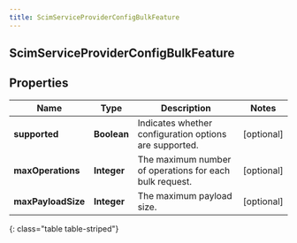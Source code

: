 ```yaml
---
title: ScimServiceProviderConfigBulkFeature
---
```

## ScimServiceProviderConfigBulkFeature


## Properties

| Name | Type | Description | Notes |
| ------------ | ------------- | ------------- | ------------- |
| **supported** | <!----><!---->**Boolean**<!----> | Indicates whether configuration options are supported. |  [optional] |
| **maxOperations** | <!----><!---->**Integer**<!----> | The maximum number of operations for each bulk request. |  [optional] |
| **maxPayloadSize** | <!----><!---->**Integer**<!----> | The maximum payload size. |  [optional] |
{: class="table table-striped"}




